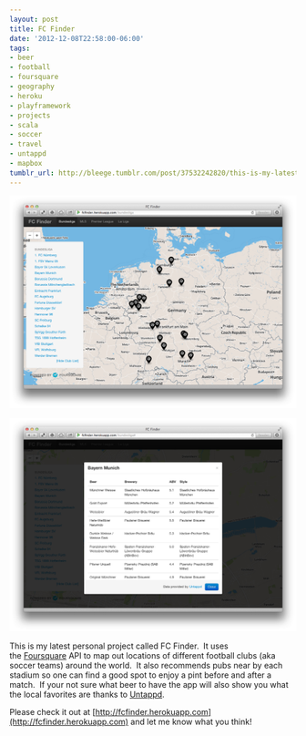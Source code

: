 ```yaml
---
layout: post
title: FC Finder
date: '2012-12-08T22:58:00-06:00'
tags:
- beer
- football
- foursquare
- geography
- heroku
- playframework
- projects
- scala
- soccer
- travel
- untappd
- mapbox
tumblr_url: http://bleege.tumblr.com/post/37532242820/this-is-my-latest-personal-project-called-fc
---
```


![](/tumblr_files/tumblr_meqz4qLxPg1rsjbmgo1_1280.png)

![](/tumblr_files/tumblr_meqz4qLxPg1rsjbmgo2_1280.png)

<!--excerpt.start-->
This is my latest personal project called FC Finder.  It uses the [Foursquare](https://foursquare.com/) API to map out locations of different football clubs (aka soccer teams) around the world.  It also recommends pubs near by each stadium so one can find a good spot to enjoy a pint before and after a match.  If your not sure what beer to have the app will also show you what the local favorites are thanks to [Untappd](https://untappd.com/).
<!--excerpt.end-->

Please check it out at [http://fcfinder.herokuapp.com](http://fcfinder.herokuapp.com) and let me know what you think!
